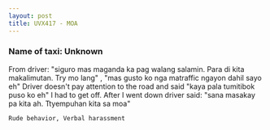 ```yaml
---
layout: post
title: UVX417 - MOA
---
```


### Name of taxi: Unknown

From driver: "siguro mas maganda ka pag walang salamin. Para di kita makalimutan. Try mo lang" , "mas gusto ko nga matraffic ngayon dahil sayo eh"
Driver doesn't pay attention to the road and said "kaya pala tumitibok puso ko eh"
I had to get off. After I went down driver said: "sana masakay pa kita ah. Ttyempuhan kita sa moa"

```Rude behavior, Verbal harassment```
